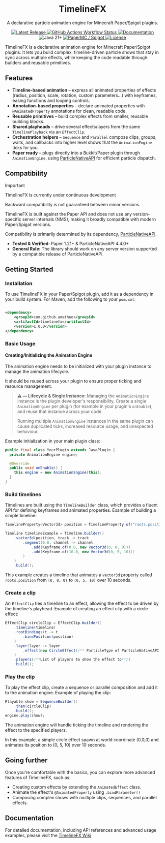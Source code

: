 <div align="center"> 
<h1 align="center">TimelineFX</h1>
<p align="center"> A declarative particle animation engine for Minecraft Paper/Spigot plugins. </p>

<p align="center">
<a href="https://github.com/amatheo/TimelineFX/releases/latest">
    <img src="https://img.shields.io/github/v/release/amatheo/TimelineFX?style=for-the-badge&logo=github" alt="Latest Release">
</a>
<a href="https://github.com/amatheo/TimelineFX/actions/workflows/maven-publish.yml">
    <img alt="GitHub Actions Workflow Status" src="https://img.shields.io/github/actions/workflow/status/amatheo/timelinefx/maven-publish.yml?style=for-the-badge">
</a>
<a href="https://github.com/amatheo/TimelineFX/wiki">
    <img src="https://img.shields.io/badge/Docs-Wiki-blueviolet?style=for-the-badge&logo=gitbook&logoColor=white" alt="Documentation">
</a>
<img src="https://img.shields.io/badge/Java-21+-blue?style=for-the-badge&logo=openjdk&logoColor=white" alt="Java 21+">
<a href="https://papermc.io/">
    <img src="https://img.shields.io/badge/API-PaperMC_/_Spigot-brightgreen?style=for-the-badge&logo=spigotmc&color=%23ED8106" alt="PaperMC / Spigot">
</a>
<a href="https://github.com/amatheo/TimelineFX?tab=Apache-2.0-1-ov-file#readme">
    <img src="https://img.shields.io/github/license/amatheo/TimelineFX?style=for-the-badge" alt="License">
</a>
</p>
</div>

TimelineFX is a declarative animation engine for Minecraft Paper/Spigot plugins. It lets you build complex,
timeline-driven particle shows that stay in sync across multiple effects, while keeping the code readable through
builders and reusable primitives.

## Features

- **Timeline-based animation** – express all animated properties of effects (radius, position, scale, rotation, custom
  parameters...) with keyframes, easing functions and looping controls.
- **Annotation-based properties** – declare animated properties with `@AnimatedProperty` annotations for clean, readable
  code.
- **Reusable primitives** – build complex effects from smaller, reusable building blocks.
- **Shared playheads** – drive several effects/layers from the same `TimelinePlayback` via an `EffectClip`.
- **Orchestration helpers** – `Sequence` and `Parallel` compose clips, groups, waits, and callbacks into
  higher level shows that the `AnimationEngine` ticks for you.
- **Paper ready** – plugs directly into a Bukkit/Paper plugin through `AnimationEngine`, using
  [ParticleNativeAPI](https://github.com/fierioziy/ParticleNativeAPI) for efficient particle dispatch.


## Compatibility

> [!IMPORTANT]
> TimelineFX is currently under continuous development
>
> Backward compatibility is not guaranteed between minor versions.

TimelineFX is built against the Paper API and does not use any version-specific server internals (NMS), making it
broadly compatible with modern Paper/Spigot versions.

Compatibility is primarily determined by its
dependency, [ParticleNativeAPI](https://github.com/fierioziy/ParticleNativeAPI).

- **Tested & Verified:** Paper 1.21+ & ParticleNativeAPI 4.4.0+
- **General Rule:** The library should work on any server version supported by a compatible release of
  ParticleNativeAPI.

## Getting Started

### Installation

To use TimelineFX in your Paper/Spigot plugin, add it as a dependency in your build system. For Maven, add the following
to your `pom.xml`:

```xml

<dependency>
    <groupId>com.github.amatheo</groupId>
    <artifactId>timelinefx</artifactId>
    <version>1.0.0</version>
</dependency>
```

### Basic Usage

#### Creating/Initializing the Animation Engine

The animation engine needs to be initialized with your plugin instance to manage the animation lifecycle.

It should be reused across your plugin to ensure proper ticking and resource management.

> **⚠️ — Lifecycle & Single Instance:** Managing the `AnimationEngine` instance is the plugin developer's
> responsibility. Create a single `AnimationEngine` per plugin (for example in your plugin's `onEnable`), and reuse that
> instance across your code.
>
> Running multiple `AnimationEngine` instances in the same plugin can cause duplicated ticks, increased resource usage,
> and unexpected behaviour.

Example initialization in your main plugin class:

```java
public final class YourPlugin extends JavaPlugin {
  private AnimationEngine engine;

  @Override
  public void onEnable() {
    this.engine = new AnimationEngine(this);
  }
}
```

### Build timelines

Timelines are built using the `TimelineBuilder` class, which provides a fluent API for defining keyframes and animated
properties.
Example of building a simple timeline:

```java
TimelineProperty<Vector3d> position = TimelineProperty.of("roots.position");

Timeline timelineExample = Timeline.builder()
    .vector3d(position, track -> track
        .segment(0.0, channel -> channel
            .add(Keyframe.of(0.0, new Vector3d(0, 0, 0)))
            .add(Keyframe.of(10.0, new Vector3d(0, 5, 10)))
        )
    )
    .build();
```

This example creates a timeline that animates a `Vector3d` property called `roots.position` from `(0, 0, 0)` to
`(0, 5, 10)` over 10 seconds.

### Create a clip

An `EffectClip` ties a timeline to an effect, allowing the effect to be driven by the timeline's playhead.
Example of creating an effect clip with a circle effect:

```java
EffectClip circleClip = EffectClip.builder()
    .timeline(timeline)
    .rootBindings(t -> t
        .bindPosition(position)
    )
    .layer(layer -> layer
        .effect(new CircleEffect(/** ParticleType of ParticleNativeAPI **/))
    )
    .players(/**List of players to show the effect to**/)
    .build();
```

### Play the clip

To play the effect clip, create a sequence or parallel composition and add it to the animation engine.
Example of playing the clip:

```java
Playable show = SequenceBuilder()
    .then(circleClip)
    .build();
engine.play(show);
```

The animation engine will handle ticking the timeline and rendering the effect to the specified players.

In this example, a simple circle effect spawn at world coordinate (0,0,0) and animates its position to (0, 5, 10) over
10 seconds.

## Going further

Once you're comfortable with the basics, you can explore more advanced features of TimelineFX, such as:

- Creating custom effects by extending the `AnimatedEffect` class.
- Animate the effect's `@AnimatedProperty` using ```.bindParameter() ```
- Composing complex shows with multiple clips, sequences, and parallel effects.

## Documentation

For detailed documentation, including API references and advanced usage examples, please visit
the [TimelineFX Wiki](https://github.com/amatheo/TimelineFX/wiki)
